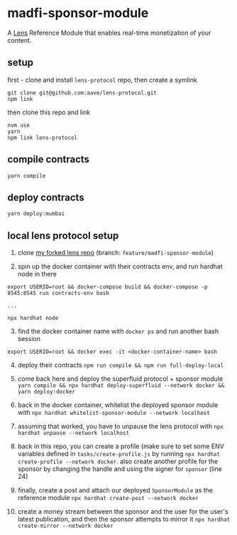 # madfi-sponsor-module
A [Lens](https://lens.dev) Reference Module that enables real-time monetization of your content.

## setup
first - clone and install `lens-protocol` repo, then create a symlink
```
git clone git@github.com:aave/lens-protocol.git
npm link
```

then clone this repo and link
```
nvm use
yarn
npm link lens-protocol
```

## compile contracts
```
yarn compile
```

## deploy contracts
```
yarn deploy:mumbai
```

## local lens protocol setup
1. clone [my forked lens repo](https://github.com/imthatcarlos/lens-protocol/tree/feature/madfi-sponsor-module) (branch: `feature/madfi-sponsor-module`)

2. spin up the docker container with their contracts env, and run hardhat node in there
```
export USERID=root && docker-compose build && docker-compose -p 8545:8545 run contracts-env bash

...

npx hardhat node
```

3. find the docker container name with `docker ps` and run another bash session
```
export USERID=root && docker exec -it <docker-container-name> bash
```

4. deploy their contracts `npm run compile && npm run full-deploy-local`

6. come back here and deploy the superfluid protocol + sponsor module `yarn compile && npx hardhat deploy-superfluid --network docker && yarn deploy:docker`

7. back in the docker container, whitelist the deployed sponsor module with `npx hardhat whitelist-sponsor-module --network localhost`

8. assuming that worked, you have to unpause the lens protocol with `npx hardhat unpause --network localhost`

9. back in this repo, you can create a profile (make sure to set some ENV variables defined in `tasks/create-profile.js`  by running `npx hardhat create-profile --network docker`. also create another profile for the sponsor by changing the handle and using the signer for `sponsor` (line 24)

10. finally, create a post and attach our deployed `SponsorModule` as the reference module `npx hardhat create-post --network docker`

11. create a money stream between the sponsor and the user for the user's latest publication, and then the sponsor attempts to mirror it `npx hardhat create-mirror --network docker`

